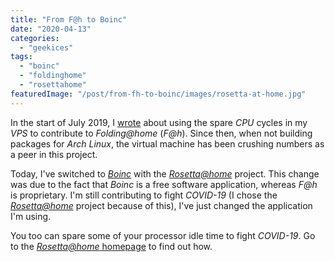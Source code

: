 ```yaml
---
title: "From F@h to Boinc"
date: "2020-04-13"
categories: 
  - "geekices"
tags: 
  - "boinc"
  - "foldinghome"
  - "rosettahome"
featuredImage: "/post/from-fh-to-boinc/images/rosetta-at-home.jpg"
---
```


In the start of July 2019, I [wrote](https://blog.brunomiguel.net/geekices/foldinghome/) about using the spare _CPU_ cycles in my _VPS_ to contribute to _Folding@home_ (_F@h_). Since then, when not building packages for _Arch Linux_, the virtual machine has been crushing numbers as a peer in this project.

Today, I've switched to [_Boinc_](https://boinc.berkeley.edu/) with the [_Rosetta@home_](https://boinc.bakerlab.org/rosetta/) project. This change was due to the fact that _Boinc_ is a free software application, whereas _F@h_ is proprietary. I'm still contributing to fight _COVID-19_ (I chose the _[Rosetta@home](https://boinc.bakerlab.org/rosetta/forum_thread.php?id=13702)_ project because of this), I've just changed the application I'm using.

You too can spare some of your processor idle time to fight _COVID-19_. Go to the [_Rosetta@home_ homepage](https://boinc.bakerlab.org/rosetta/) to find out how.
